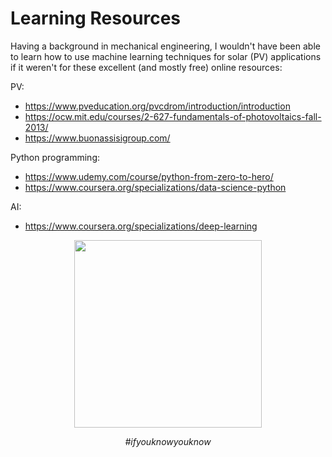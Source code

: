 # Learning Resources

Having a background in mechanical engineering, I wouldn't have been able to learn how to use machine learning techniques for solar (PV) applications if it weren't for these excellent (and mostly free) online resources:

PV:
- https://www.pveducation.org/pvcdrom/introduction/introduction
- https://ocw.mit.edu/courses/2-627-fundamentals-of-photovoltaics-fall-2013/
- https://www.buonassisigroup.com/

Python programming:
- https://www.udemy.com/course/python-from-zero-to-hero/
- https://www.coursera.org/specializations/data-science-python

AI:
- https://www.coursera.org/specializations/deep-learning


<p align="center">
  <img src="https://preview.redd.it/op96es9026wy.png?auto=webp&s=74269abc15f887074dd247547dc797e364096867", width=300/>
</p>
<p align="center">
  <em>#ifyouknowyouknow</em>
</p>
